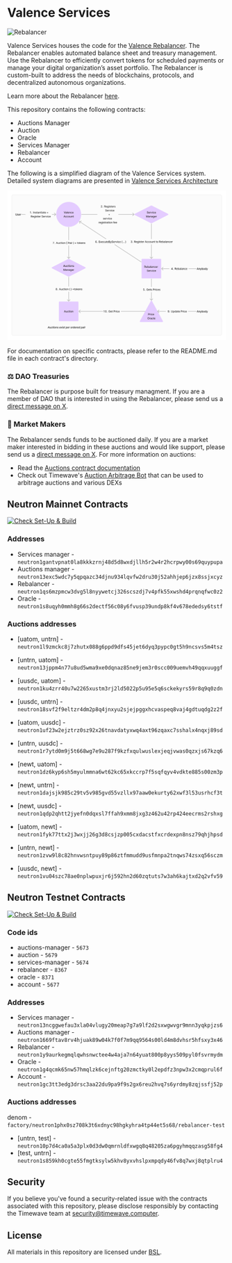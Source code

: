 # Valence Services
![Rebalancer](https://www.valence.zone/img/rebalancer.svg)

Valence Services houses the code for the [Valence Rebalancer](https://www.valence.zone/rebalancer). The Rebalancer enables automated balance sheet and treasury management. Use the Rebalancer to efficiently convert tokens for scheduled payments or manage your digital organization’s asset portfolio. The Rebalancer is custom-built to address the needs of blockchains, protocols, and decentralized autonomous organizations. 

Learn more about the Rebalancer [here](https://www.valence.zone/blog/Rebalancer-Protocol-Asset-Management).

This repository contains the following contracts:
- Auctions Manager
- Auction
- Oracle
- Services Manager
- Rebalancer
- Account

The following is a simplified diagram of the Valence Services system. Detailed system diagrams are presented in [Valence Services Architecture](./architecture.md)

![Top Level](./images/high-level.png)

For documentation on specific contracts, please refer to the README.md file in each contract's directory.

### ⚖️ DAO Treasuries
The Rebalancer is purpose built for treasury managment. If you are a member of DAO that is interested in using the Rebalancer, please send us a [direct message on X](https://x.com/TimewaveLabs).

### 💸 Market Makers
The Rebalancer sends funds to be auctioned daily. If you are a market maker interested in bidding in these auctions and would like support, please send us a [direct message on X](https://x.com/TimewaveLabs). For more information on auctions:
- Read the [Auctions contract documentation](./contracts//auction/auction/README.md)
- Check out Timewave's [Auction Arbitrage Bot](https://github.com/timewave-computer/auction-arbitrage-bot) that can be used to arbitrage auctions and various DEXs

## Neutron Mainnet Contracts

[![Check Set-Up & Build](https://github.com/timewave-computer/valence-services/actions/workflows/check.yml/badge.svg)](https://github.com/timewave-computer/valence-services/actions/workflows/check.yml)

### Addresses

- Services manager - `neutron1gantvpnat0la8kkkzrnj48d5d8wxdjllh5r2w4r2hcrpwy00s69quypupa`
- Auctions manager - `neutron13exc5wdc7y5qpqazc34djnu934lqvfw2dru30j52ahhjep6jzx8ssjxcyz`
- Rebalancer - `neutron1qs6mzpmcw3dvg5l8nyywetcj326scszdj7v4pfk55xwshd4prqnqfwc0z2`
- Oracle - `neutron1s8uqyh0mmh8g66s2dectf56c08y6fvusp39undp8kf4v678ededsy6tstf`

### Auctions addresses

- [uatom, untrn] - `neutron1l9zmckc8j7zhutx088g6ppd9dfs45jet6dyq3pypc0gt5h9ncsvs5m4tsz`
- [untrn, uatom] - `neutron13jppm4n77u8ud5wma9xe0dqnaz85ne9jem3r0scc009uemvh49qqxuuggf`

- [uusdc, uatom] - `neutron1ku4zrr40u7w2265xustm3rj2ld5022p5u95e5q6sckekyrs59r8q9q0zdn`
- [uusdc, untrn] - `neutron18svf2f9eltzr4dm2p8q4jnxyu2sjejpggxhcvaspeq8vaj4gdtuqdg2z2f`
- [uatom, uusdc] - `neutron1uf23w2ejztrz0sz92x26tnavdatyxwq4axt96zqaxc7sshalx4nqxj89sd`
- [untrn, uusdc] - `neutron1r7ytd0m9j5t668wg7e9u287f9kzfxqulwuslexjeqjvwas0qzxjs67kzq6`

- [newt, uatom] - `neutron1dz6kyp6sh5myulmmna6wt62kc65xkccrp7f5sqfqyv4vdkte885s00zm3p`
- [newt, untrn] - `neutron1dajsjk985c29tv5v985gvd55vzllx97aaw0ekurty62xwf3l53usrhcf3t`
- [newt, uusdc] - `neutron1qdp2qhtt2jyefn0dqxsl7ffah9xmm8jxg3z462u42rp424eecrms2rshxg`
- [uatom, newt] - `neutron1fyk77ttx2j3wxjj26g3d8csjzp005cxdacstfxcrdexpn8nsz79qhjhpsd`
- [untrn, newt] - `neutron1zvw9l8c82hnvwsntpuy89p86ztfmmudd9usfmnpa2tnqws74zsxq56sczm`
- [uusdc, newt] - `neutron1vu04szc78ae0nplwpuxjr6j592hn2d60zqtuts7w3ah6kajtxd2q2vfv59`

## Neutron Testnet Contracts

[![Check Set-Up & Build](https://github.com/timewave-computer/valence-services/actions/workflows/check.yml/badge.svg)](https://github.com/timewave-computer/valence-services/actions/workflows/check.yml)

### Code ids

- auctions-manager - `5673`
- auction - `5679`
- services-manager - `5674`
- rebalancer - `8367`
- oracle - `8371`
- account - `5677`

### Addresses

- Services manager - `neutron13ncggwefau3xla04vlugy20meap7g7a9lf2d2sxwgwvgr9mnn3yqkpjzs6`
- Auctions manager - `neutron1669ftav8rv4hjuak89w04k7f0f7m9qq9564s00ld4m8dvhsr5hfsxy3x46`
- Rebalancer - `neutron1y9aurkegmqlqwhsnwctee4w4aja7n64yuat800p8yys509pyl0fsvrmydm`
- Oracle - `neutron1g4qcmk65nw57hmqlzk6cejnftg20zmctky0l2epdfz3npw3x2cmqprul6f`
- Account - `neutron1gc3tt3edg3drsc3aa22du9pa9f9s2gx6reu2hvq7s6yrdmy8zqjssfj52p`

### Auctions addresses

denom - `factory/neutron1phx0sz708k3t6xdnyc98hgkyhra4tp44et5s68/rebalancer-test`

- [untrn, test] - `neutron10p7d4ca0a5a3plx0d3dw0qmrnldfxwgq8q48205za6pgyhmqqzasg58fg4`
- [test, untrn] - `neutron1s859kh0cgte55fmgtksylw5khv8yxvhslpxmpqdy46fv8q7wxj8qtplru4`

## Security

If you believe you've found a security-related issue with the contracts associated with this repository, please disclose responsibly by contacting the Timewave team at [security@timewave.computer](mailto:security@timewave.computer).

## License

All materials in this repository are licensed under [BSL](./LICENSE).
